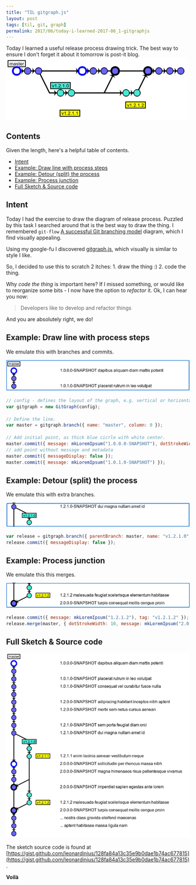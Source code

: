 ```yaml
---
title: "TIL gitgraph.js"
layout: post
tags: [til, git, graph]
permalink: 2017/06/today-i-learned-2017-06_1-gitgraphjs
---
```


Today I learned a useful release process drawing trick. The best way to ensure I don't forget it about it tomorrow is post-it blog. 
![gitgraph.js render example](/img/posts/2017-06-gitgraphjs.png) 

## Contents 

Given the length, here's a helpful table of contents.

 - [Intent](#intent)
 - [Example: Draw line with process steps](#example-draw-line-with-process-steps)
 - [Example: Detour (split) the process](#example-detour-split-the-process)
 - [Example: Process junction](#example-process-junction)
 - [Full Sketch & Source code](#full-sketch--source-code)
 
## Intent

Today I had the exercise to draw the diagram of release process. Puzzled by this task I searched around that is the best way to draw the thing.
I remembered `git-flow` [A successful Git branching model](http://nvie.com/posts/a-successful-git-branching-model/) diagram, which I find visually appealing.

Using my google-fu I discovered [gitgraph.js](http://gitgraphjs.com/), which visually is similar to style I like. 

So, I decided to use this to scratch 2 itches: 1. draw the thing :) 2. code the thing.

Why _code the thing_ is important here? If I missed something, or would like to reorganize some bits - I now have the option to _refactor_ it. Ok, I can hear you now:   

> Developers like to develop and refactor things

And you are absolutely right, we do! 

## Example: Draw line with process steps

We emulate this with branches and commits.

![Line with process steps](/img/posts/2017-06-example-sketch-1.png)

```javascript
// config - defines the layout of the graph, e.g. vertical or horizontal, colors, fonts etc..
var gitgraph = new GitGraph(config);

// Define the line.
var master = gitgraph.branch({ name: "master", column: 0 });

// Add initial point, as thick blue cicrle with white center.
master.commit({ message: mkLoremIpsum("1.0.0.0-SNAPSHOT"), dotStrokeWidth: 10, dotStrokeColor: "blue", color: "white" });
// add point without message and metadata 
master.commit({ messageDisplay: false });
master.commit({ message: mkLoremIpsum("1.0.1.0-SNAPSHOT") });
```

## Example: Detour (split) the process

We emulate this with extra branches.

![Process detour](/img/posts/2017-06-example-sketch-2.png)

```javascript
var release = gitgraph.branch({ parentBranch: master, name: "v1.2.1.0", column: 1 });
release.commit({ messageDisplay: false });
```

## Example: Process junction

We emulate this this merges.

![Process junxtion](/img/posts/2017-06-example-sketch-3.png)

```javascript
release.commit({ message: mkLoremIpsum("1.2.1.2"), tag: "v1.2.1.2" });
release.merge(master, { dotStrokeWidth: 10, message: mkLoremIpsum("2.0.0.0-SNAPSHOT") });
```

## Full Sketch & Source code

![Example Sketch](/img/posts/2017-06-example-sketch.png)

The sketch source code is found at [https://gist.github.com/leonardinius/128fa84a13c35e9b0dae1b74ac677815](https://gist.github.com/leonardinius/128fa84a13c35e9b0dae1b74ac677815).

**Voilà**
